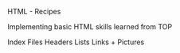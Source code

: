 HTML - Recipes 

Implementing basic HTML skills learned from TOP

Index Files
Headers
Lists
Links + Pictures